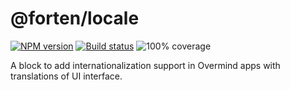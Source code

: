 # @forten/locale

[![NPM version][npm-image]][npm-url]
[![Build status][travis-image]][travis-url]
![100% coverage][coverage-image]

[npm-image]: https://img.shields.io/npm/v/@forten/locale.svg?style=flat
[npm-url]: https://npmjs.org/package/@forten/locale
[travis-image]: https://img.shields.io/travis/fortenjs/forten.svg?style=flat
[travis-url]: https://travis-ci.org/fortenjs/forten
[coverage-image]: https://user-images.githubusercontent.com/79422935/109943846-79cd3980-7d3a-11eb-959b-2b8d33da3c28.png

A block to add internationalization support in Overmind apps with
translations of UI interface.
